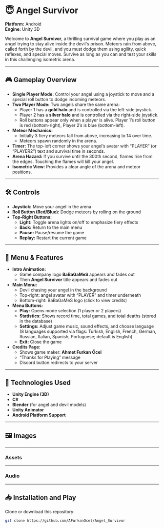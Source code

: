 # 😇 Angel Survivor

**Platform:** Android  
**Engine:** Unity 3D  

Welcome to **Angel Survivor**, a thrilling survival game where you play as an angel trying to stay alive inside the devil's prison. Meteors rain from above, called forth by the devil, and you must dodge them using agility, quick reflexes, and special moves. Survive as long as you can and test your skills in this challenging isometric arena.

---

## 🎮 Gameplay Overview

- **Single Player Mode:** Control your angel using a joystick to move and a special roll button to dodge incoming meteors.  
- **Two Player Mode:** Two angels share the same arena:  
  - Player 1 has a **gold halo** and is controlled via the left-side joystick.  
  - Player 2 has a **silver halo** and is controlled via the right-side joystick.  
  - Roll buttons appear only when a player is alive. Player 1’s roll button is red (bottom-right), Player 2’s is blue (bottom-left).  
- **Meteor Mechanics:**  
  - Initially 3 fiery meteors fall from above, increasing to 14 over time.  
  - Meteors spawn randomly in the arena.  
- **Timer:** The top-left corner shows your angel’s avatar with “PLAYER” (or “PLAYER2”) text and survival time in seconds.  
- **Arena Hazard:** If you survive until the 300th second, flames rise from the edges. Touching the flames will kill your angel.  
- **Isometric View:** Provides a clear angle of the arena and meteor positions.  

---

## 🛠️ Controls

- **Joystick:** Move your angel in the arena  
- **Roll Button (Red/Blue):** Dodge meteors by rolling on the ground  
- **Top-Right Buttons:**
  - **Light:** Toggle arena lights on/off to emphasize fiery effects  
  - **Back:** Return to the main menu  
  - **Pause:** Pause/resume the game  
  - **Replay:** Restart the current game  

---

## 🎨 Menu & Features

- **Intro Animation:**  
  - Game company logo **BaBaGaMeS** appears and fades out  
  - Then **Angel Survivor** title appears and fades out  
- **Main Menu:**  
  - Devil chasing your angel in the background  
  - Top-right: angel avatar with “PLAYER” and timer underneath  
  - Bottom-right: BaBaGaMeS logo (click to view credits)  
- **Menu Buttons:**
  - **Play:** Opens mode selection (1 player or 2 players)  
  - **Statistics:** Shows record time, total games, and total deaths (stored in the database)  
  - **Settings:** Adjust game music, sound effects, and choose language (8 languages supported via flags: Turkish, English, French, German, Russian, Italian, Spanish, Portuguese; default is English)  
  - **Exit:** Close the game  
- **Credits Page:**  
  - Shows game maker: **Ahmet Furkan Öcel**  
  - “Thanks for Playing” message  
  - Discord button redirects to your server  

---

## 🔧 Technologies Used

- **Unity Engine (3D)**  
- **C#**  
- **Blender** (for angel and devil models)  
- **Unity Animator**  
- **Android Platform Support**  

---

## 🖼️ Images

---

### **Assets**
<!-- Leave your assets section as-is -->

---

### **Audio**
<!-- Leave your audio section as-is -->

---

## 📥 Installation and Play

Clone or download this repository:

```bash
git clone https://github.com/AFurkanOcel/Angel_Survivor
